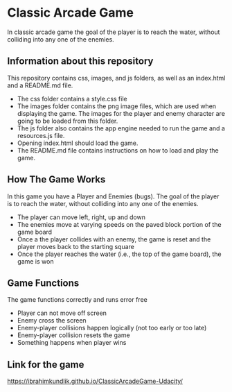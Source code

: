 # Classic Arcade Game
In classic arcade game the goal of the player is to reach the water, without colliding into any one of the enemies. 

## Information about this repository
This repository contains css, images, and js folders, as well as an index.html and a README.md file. 
* The css folder contains a style.css file
* The images folder contains the png image files, which are used when displaying the game. The images for the player and enemy character are going to be loaded from this folder.
* The js folder also contains the app engine needed to run the game and a resources.js file.
* Opening index.html should load the game.
* The README.md file contains instructions on how to load and play the game.

## How The Game Works
In this game you have a Player and Enemies (bugs). The goal of the player is to reach the water, without colliding into any one of the enemies. 
* The player can move left, right, up and down
* The enemies move at varying speeds on the paved block portion of the game board
* Once a the player collides with an enemy, the game is reset and the player moves back to the starting square
* Once the player reaches the water (i.e., the top of the game board), the game is won

## Game Functions
The game functions correctly and runs error free
* Player can not move off screen
* Enemy cross the screen
* Enemy-player collisions happen logically (not too early or too late)
* Enemy-player collision resets the game
* Something happens when player wins

## Link for the game
https://ibrahimkundlik.github.io/ClassicArcadeGame-Udacity/
